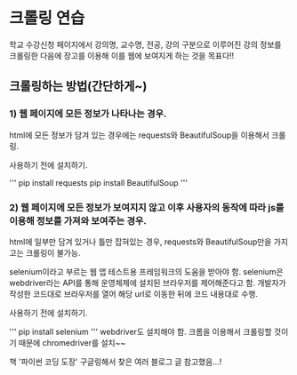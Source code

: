 # 크롤링 연습
학교 수강신청 페이지에서 강의명, 교수명, 전공, 강의 구분으로 이루어진 강의 정보를 크롤링한 다음에 장고를 이용해 이를 웹에 보여지게 하는 것을 목표다!!

## 크롤링하는 방법(간단하게~)
### 1) 웹 페이지에 모든 정보가 나타나는 경우.
   html에 모든 정보가 담겨 있는 경우에는 requests와 BeautifulSoup을 이용해서 크롤링.

   사용하기 전에  설치하기.

   '''
   pip install requests
   pip install BeautifulSoup
   '''


### 2) 웹 페이지에 모든 정보가 보여지지 않고 이후 사용자의 동작에 따라 js를 이용해 정보를 가져와 보여주는 경우.
   html에 일부만 담겨 있거나 틀만 잡혀있는 경우, requests와 BeautifulSoup만을 가지고는 크롤링이 불가능.

   selenium이라고 부르는 웹 앱 테스트용 프레임워크의 도움을 받아야 함. selenium은 webdriver라는 API를 통해 운영체제에 설치된 브라우저를 제어해준다고 함.
   개발자가 작성한 코드대로 브라우저를 열어 해당 url로 이동한 뒤에 코드 내용대로 수행.

   사용하기 전에 설치하기.

   '''
   pip install selenium
   '''
   webdriver도 설치해야 함.
   크롬을 이용해서 크롤링할 것이기 때문에 chromedriver를 설치~~


   책 '파이썬 코딩 도장' 구글링해서 찾은 여러 블로그 글 참고했음...!